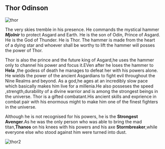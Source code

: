 ## Thor Odinson

![thor](https://user-images.githubusercontent.com/51374035/60188551-1c86a280-984d-11e9-8735-e9cea304cc10.jpg)

The very skies tremble in his presence. He commands the mystical hammer **_Mjolnir_** to protect Asgard and Earth. He is the son of Odin, Prince of Asgard. He is the God of Thunder. He is Thor. The hammer is made from the heart of a dying star and whoever shall be worthy to lift the hammer will posses the power of Thor.

Thor is also the prince and the future king of Asgard,he uses the hammer only to channel his power and focus it.EVen after he loses the hammer to **Hela** ,the godess of death he manages to defeat her with his powers alone.
He wields the power of the ancient Asgardians to fight evil throughout the Nine Realms and beyond. As a god,he ages at an incredibly slow pace which basically makes him live for a millenia.He also posseses the speed ,strength,durability of a divine warrior and is among the strongest beings in the universe.
Thor is a gifted combatant.His ancient skills and exprience in combat pair with his enormous might to make him one of the finest fighters in the universe.


Although he is not recognised for his powers, he is the **Strongest Avenger**.As he was the only person who was able to bring the mad titan,**Thanos** on his knees with his powers and his axe **Stormbreaker**,while everyone else who stood against him were turned into dust.



![thor2](https://user-images.githubusercontent.com/51374035/60189632-dd595100-984e-11e9-9f39-5f6cee5ccc08.gif)
